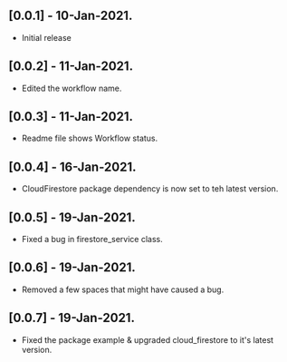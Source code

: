 ## [0.0.1] - 10-Jan-2021.

* Initial release

## [0.0.2] - 11-Jan-2021.

* Edited the workflow name.

## [0.0.3] - 11-Jan-2021.

* Readme file shows Workflow status.

## [0.0.4] - 16-Jan-2021.

* CloudFirestore package dependency is now set to teh latest version.

## [0.0.5] - 19-Jan-2021.

* Fixed a bug in firestore_service class.

## [0.0.6] - 19-Jan-2021.

* Removed a few spaces that might have caused a bug.

## [0.0.7] - 19-Jan-2021.

* Fixed the package example & upgraded cloud_firestore to it's latest version.